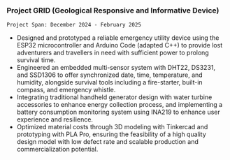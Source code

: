 ### Project GRID (Geological Responsive and Informative Device)

    Project Span: December 2024 - February 2025

- Designed and prototyped a reliable emergency utility device using the ESP32 microcontroller and Arduino Code (adapted C++) to provide lost adventurers and travellers in need with sufficient power to prolong survival time.
- Engineered an embedded multi-sensor system with DHT22, DS3231, and SSD1306 to offer synchronized date, time, temperature, and humidity, alongside survival tools including a fire-starter, built-in compass, and emergency whistle.
- Integrating traditional handheld generator design with water turbine accessories to enhance energy collection process, and implementing a battery consumption monitoring system using INA219 to enhance user experience and resilience. 
- Optimized material costs through 3D modeling with Tinkercad and prototyping with PLA Pro, ensuring the feasibility of a high quality design model with low defect rate and scalable production and commercialization potential.
